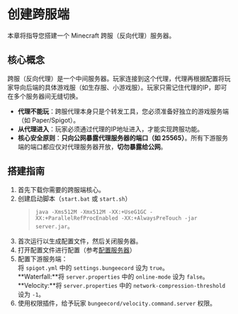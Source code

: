 # 创建跨服端

本章将指导您搭建一个 Minecraft 跨服（反向代理）服务器。

## 核心概念

跨服（反向代理）是一个中间服务器。玩家连接到这个代理，代理再根据配置将玩家导向后端的具体游戏服（如生存服、小游戏服）。玩家只需记住代理的IP，即可在多个服务器间无缝切换。

- **代理不能玩**：跨服代理本身只是个转发工具，您必须准备好独立的游戏服务端（如 Paper/Spigot）。  
- **从代理进入**：玩家必须通过代理的IP地址进入，才能实现跨服功能。  
- **核心安全原则**：**只向公网暴露代理服务器的端口（如 25565）**。所有下游服务端的端口都应仅对代理服务器开放，**切勿暴露给公网**。

## 搭建指南

1. 首先下载你需要的跨服端核心。
2. 创建启动脚本（`start.bat` 或 `start.sh`）
   > `java -Xms512M -Xmx512M -XX:+UseG1GC -XX:+ParallelRefProcEnabled -XX:+AlwaysPreTouch -jar server.jar`。
3. 首次运行以生成配置文件，然后关闭服务器。
4. 打开配置文件进行配置（参考[配置服务器](3.ConfigServer.md)）
5. 配置下游服务端：  
   将 `spigot.yml` 中的 `settings.bungeecord` 设为 `true`。  
   **Waterfall:**将 `server.properties` 中的 `online-mode` 设为 `false`。  
   **Velocity:**将 `server.properties` 中的 `network-compression-threshold` 设为 `-1`。
6. 使用权限插件，给予玩家 `bungeecord/velocity.command.server` 权限。
